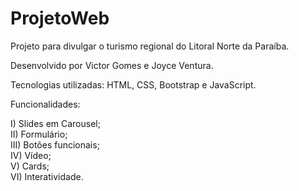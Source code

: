 # ProjetoWeb

Projeto para divulgar o turismo regional do Litoral Norte da Paraíba.

Desenvolvido por Victor Gomes e Joyce Ventura.

Tecnologias utilizadas: HTML, CSS, Bootstrap e JavaScript.

Funcionalidades: 

I) Slides em Carousel;</br>
II) Formulário;</br>
III) Botões funcionais;</br>
IV) Vídeo;</br>
V) Cards;</br>
VI) Interatividade.</br>
